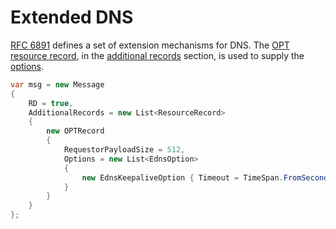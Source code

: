 ﻿# Extended DNS

[RFC 6891](https://tools.ietf.org/html/rfc6891) defines a set of extension mechanisms for DNS. 
The [OPT resource record](xref:Makaretu.Dns.OPTRecord), 
in the [additional records](xref:Makaretu.Dns.Message.AdditionalRecords) section, 
is used to supply the [options](xref:Makaretu.Dns.EdnsOption).

```csharp
var msg = new Message
{
    RD = true,
    AdditionalRecords = new List<ResourceRecord>
    {
        new OPTRecord
        {
            RequestorPayloadSize = 512,
            Options = new List<EdnsOption>
            {
                new EdnsKeepaliveOption { Timeout = TimeSpan.FromSeconds(30) }
            }
        }
    }
};
```
